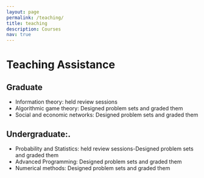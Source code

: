 ```yaml
---
layout: page
permalink: /teaching/
title: teaching
description: Courses
nav: true
---
```

# Teaching Assistance
## Graduate
* Information theory: held review sessions
* Algorithmic game theory: Designed problem sets and graded them
* Social and economic networks: Designed problem sets and graded them


## Undergraduate:.
* Probability and Statistics: held review sessions-Designed problem sets and graded them
* Advanced Programming: Designed problem sets and graded them
* Numerical methods: Designed problem sets and graded them

